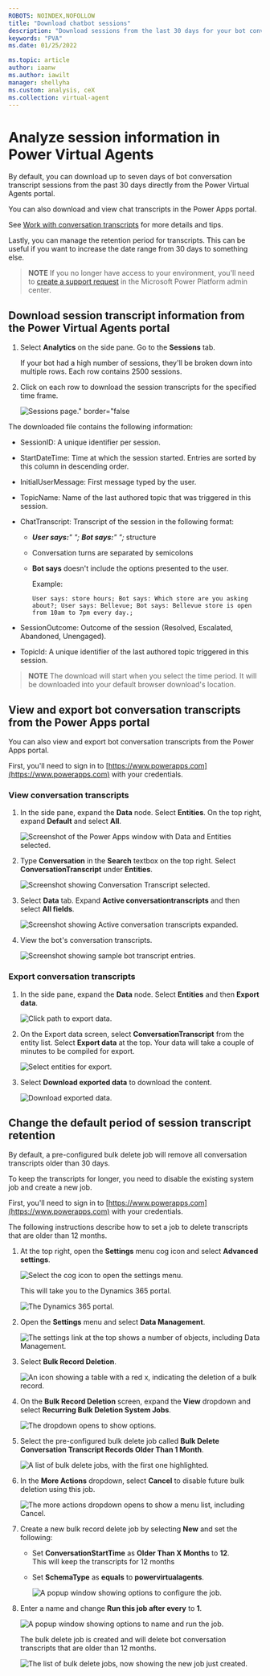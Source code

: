 ```yaml
---
ROBOTS: NOINDEX,NOFOLLOW
title: "Download chatbot sessions"
description: "Download sessions from the last 30 days for your bot conversations."
keywords: "PVA"
ms.date: 01/25/2022

ms.topic: article
author: iaanw
ms.author: iawilt
manager: shellyha
ms.custom: analysis, ceX
ms.collection: virtual-agent
---
```


# Analyze session information in Power Virtual Agents

By default, you can download up to seven days of bot conversation transcript sessions from the past 30 days directly from the Power Virtual Agents portal.

You can also download and view chat transcripts in the Power Apps portal.

See [Work with conversation transcripts](analytics-sessions-transcripts.md) for more details and tips.

Lastly, you can manage the retention period for transcripts. This can be useful if you want to increase the date range from 30 days to something else.

> **NOTE**
> If you no longer have access to your environment, you'll need to [create a support request](https://admin.powerplatform.microsoft.com/support) in the Microsoft Power Platform admin center.

## Download session transcript information from the Power Virtual Agents portal

1. Select **Analytics** on the side pane. Go to the **Sessions** tab.

    If your bot had a high number of sessions, they'll be broken down into multiple rows. Each row contains 2500 sessions.

1. Click on each row to download the session transcripts for the specified time frame.

    ![Sessions page." border="false](media/analytics-sessions/analytics-sessions-billing.png)

The downloaded file contains the following information:

- SessionID: A unique identifier per session.
- StartDateTime: Time at which the session started. Entries are sorted by this column in descending order.
- InitialUserMessage: First message typed by the user.
- TopicName: Name of the last authored topic that was triggered in this session.
- ChatTranscript: Transcript of the session in the following format:
  - ***User says:**" "; **Bot says:**" ";* structure
  - Conversation turns are separated by semicolons
  - **Bot says** doesn't include the options presented to the user.

    Example:

    ```text
    User says: store hours; Bot says: Which store are you asking about?; User says: Bellevue; Bot says: Bellevue store is open from 10am to 7pm every day.;
    ```

- SessionOutcome: Outcome of the session (Resolved, Escalated, Abandoned, Unengaged).

- TopicId: A unique identifier of the last authored topic triggered in this session.

> **NOTE**
> The download will start when you select the time period. It will be downloaded into your default browser download's location.

## View and export bot conversation transcripts from the Power Apps portal

You can also view and export bot conversation transcripts from the Power Apps portal.

First, you'll need to sign in to [https://www.powerapps.com](https://www.powerapps.com) with your credentials.

### View conversation transcripts

1. In the side pane, expand the **Data** node. Select **Entities**. On the top right, expand **Default** and select **All**.

    ![Screenshot of the Power Apps window with Data and Entities selected.](media/analytics-sessions/powerapps-data-entities-view.png)

1. Type **Conversation** in the **Search** textbox on the top right. Select **ConversationTranscript** under **Entities**.

    ![Screenshot showing Conversation Transcript selected.](media/analytics-sessions/export-view-transcript.png)

1. Select **Data** tab. Expand **Active conversationtranscripts** and then select **All fields**.

    ![Screenshot showing Active conversation transcripts expanded.](media/analytics-sessions/export-view-all-fields.png)

1. View the bot's conversation transcripts.

    ![Screenshot showing sample bot transcript entries.](media/analytics-sessions/export-view-sessions.png)

### Export conversation transcripts

1. In the side pane, expand the **Data** node. Select **Entities** and then **Export data**.

    ![Click path to export data.](media/analytics-sessions/export-3.png)

1. On the Export data screen, select **ConversationTranscript** from the entity list. Select **Export data** at the top. Your data will take a couple of minutes to be compiled for export.

    ![Select entities for export.](media/analytics-sessions/export-select-transcript.png)

1. Select **Download exported data** to download the content.

    ![Download exported data.](media/analytics-sessions/powerapps-download-1.png)

## Change the default period of session transcript retention

By default, a pre-configured bulk delete job will remove all conversation transcripts older than 30 days.

To keep the transcripts for longer, you need to disable the existing system job and create a new job.

First, you'll need to sign in to [https://www.powerapps.com](https://www.powerapps.com) with your credentials.

The following instructions describe how to set a job to delete transcripts that are older than 12 months.

1. At the top right, open the **Settings** menu cog icon and select **Advanced settings**.

    ![Select the cog icon to open the settings menu.](media/analytics-sessions/sessions-advanced.png)

    This will take you to the Dynamics 365 portal.

    ![The Dynamics 365 portal.](media/analytics-sessions/sessions-d365.png)

1. Open the **Settings** menu and select **Data Management**.

    ![The settings link at the top shows a number of objects, including Data Management.](media/analytics-sessions/sessions-d365-settings.png)

1. Select **Bulk Record Deletion**.

    ![An icon showing a table with a red x, indicating the deletion of a bulk record.](media/analytics-sessions/sessions-bulk-delete.png)

1. On the **Bulk Record Deletion** screen, expand the **View** dropdown and select **Recurring Bulk Deletion System Jobs**.

    ![The dropdown opens to show options.](media/analytics-sessions/sessions-recurring.png)

1. Select the pre-configured bulk delete job called **Bulk Delete Conversation Transcript Records Older Than 1 Month**.

    ![A list of bulk delete jobs, with the first one highlighted.](media/analytics-sessions/sessions-pre-configured.png)

1. In the **More Actions** dropdown, select **Cancel** to disable future bulk deletion using this job.

    ![The more actions dropdown opens to show a menu list, including Cancel.](media/analytics-sessions/sessions-actions-cancel.png)

1. Create a new bulk record delete job by selecting **New** and set the following:

    - Set **ConversationStartTime** as **Older Than X Months** to **12**.  
    This will keep the transcripts for 12 months
    - Set **SchemaType** as **equals** to **powervirtualagents**.

        ![A popup window showing options to configure the job.](media/analytics-sessions/sessions-schema.png)

1. Enter a name and change **Run this job after every** to **1**.

    ![A popup window showing options to name and run the job.](media/analytics-sessions/sessions-run-job.png)

    The bulk delete job is created and will delete bot conversation transcripts that are older than 12 months.

    ![The list of bulk delete jobs, now showing the new job just created.](media/analytics-sessions/sessions-job-ready.png)


